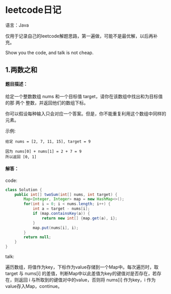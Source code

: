 # leetcode日记

语言：Java

仅用于记录自己的leetcode解题思路，第一遍做，可能不是最优解，以后再补充。

Show you the code, and talk is not cheap.

## 1.两数之和

#### 题目描述：

给定一个整数数组 nums 和一个目标值 target，请你在该数组中找出和为目标值的那 两个 整数，并返回他们的数组下标。

你可以假设每种输入只会对应一个答案。但是，你不能重复利用这个数组中同样的元素。

示例:

```
给定 nums = [2, 7, 11, 15], target = 9

因为 nums[0] + nums[1] = 2 + 7 = 9
所以返回 [0, 1]
```

#### 解答：

code:
```java
class Solution {
    public int[] twoSum(int[] nums, int target) {
        Map<Integer, Integer> map = new HashMap<>();
        for(int i = 0; i < nums.length; i++) {
            int a = target - nums[i];
            if (map.containsKey(a)) {
                return new int[] {map.get(a), i};
            }
            map.put(nums[i], i);
        }
        return null;
    }
}
```

talk:

遍历数组，将值作为key，下标作为value存储到一个Map中。每次遍历时，取 target 与 nums[i] 的差值，判断Map中以此差值为key的键值对是否存在，若存在，则返回 i 与所取到的键值对中的value，否则将 nums[i] 作为key，i 作为value存入Map，continue。
